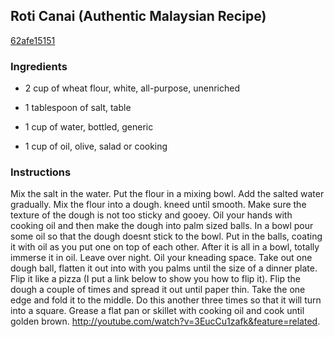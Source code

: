 ## Roti Canai (Authentic Malaysian Recipe)

[62afe15151](http://www.food.com/recipe/roti-canai-authentic-malaysian-recipe-270723)

### Ingredients

 - 2 cup of wheat flour, white, all-purpose, unenriched

 - 1 tablespoon of salt, table

 - 1 cup of water, bottled, generic

 - 1 cup of oil, olive, salad or cooking

### Instructions

Mix the salt in the water. Put the flour in a mixing bowl. Add the salted water gradually. Mix the flour into a dough. kneed until smooth. Make sure the texture of the dough is not too sticky and gooey. Oil your hands with cooking oil and then make the dough into palm sized balls. In a bowl pour some oil so that the dough doesnt stick to the bowl. Put in the balls, coating it with oil as you put one on top of each other. After it is all in a bowl, totally immerse it in oil. Leave over night. Oil your kneading space. Take out one dough ball, flatten it out into with you palms until the size of a dinner plate. Flip it like a pizza (I put a link below to show you how to flip it). Flip the dough a couple of times and spread it out until paper thin. Take the one edge and fold it to the middle. Do this another three times so that it will turn into a square. Grease a flat pan or skillet with cooking oil and cook until golden brown. http://youtube.com/watch?v=3EucCu1zafk&feature=related.